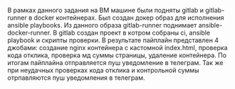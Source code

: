 В рамках данного задания на ВМ машине были подняты gitlab и gitlab-runner в docker контейнерах.
Был создан докер образ для исполнения ansible playbooks. Из данного образа gitlab-runner поднимает ansible-docker-runner.
В gitlab создан проект в котром собраны ci, ansible playbook и скрипты проверки.
В результате пайплайн представлен 4 джобами: создание nginx контейнера с кастомной index.html, проверка кода отклика, проверка мд суммы страницы, удаление контейнера.
По итогам пайплайна отправляется пуш уведомление в телеграм. Так же при неудачных проверках кода отклика и контрольной суммы отрпавляются пуш уведомления в телеграм.

